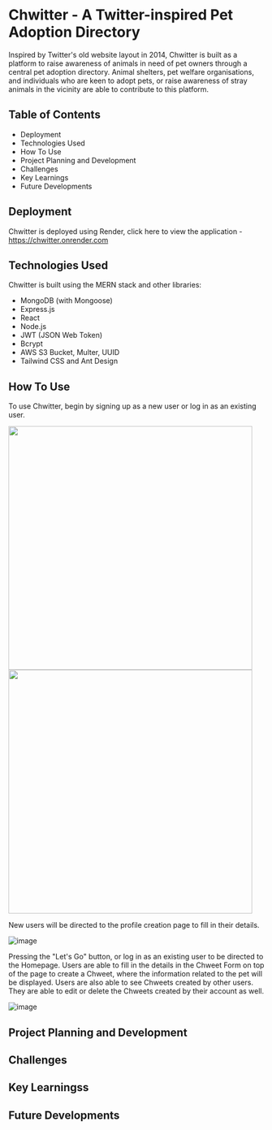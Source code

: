 # Chwitter - A Twitter-inspired Pet Adoption Directory

Inspired by Twitter's old website layout in 2014, Chwitter is built as a platform to raise awareness of animals in need of pet owners through a central pet adoption directory. Animal shelters, pet welfare organisations, and individuals who are keen to adopt pets, or raise awareness of stray animals in the vicinity are able to contribute to this platform.

## Table of Contents

- Deployment
- Technologies Used
- How To Use
- Project Planning and Development
- Challenges
- Key Learnings
- Future Developments

## Deployment

Chwitter is deployed using Render, click here to view the application - https://chwitter.onrender.com

## Technologies Used

Chwitter is built using the MERN stack and other libraries:

- MongoDB (with Mongoose)
- Express.js
- React
- Node.js
- JWT (JSON Web Token)
- Bcrypt
- AWS S3 Bucket, Multer, UUID
- Tailwind CSS and Ant Design

## How To Use

To use Chwitter, begin by signing up as a new user or log in as an existing user.

<img src="https://github.com/evangelenesiyin/chwitter/assets/108106809/79ed8245-af0c-421c-9db6-9cb1ef167727" width="480">
<img src="https://github.com/evangelenesiyin/chwitter/assets/108106809/92036643-2a94-40a4-b1f9-968ab96e974d" width="480">

New users will be directed to the profile creation page to fill in their details.

![image](https://github.com/evangelenesiyin/chwitter/assets/108106809/16f8066b-a438-43b6-b333-89cacac7b8d6)

Pressing the "Let's Go" button, or log in as an existing user to be directed to the Homepage. Users are able to fill in the details in the Chweet Form on top of the page to create a Chweet, where the information related to the pet will be displayed. Users are also able to see Chweets created by other users. They are able to edit or delete the Chweets created by their account as well.

![image](https://github.com/evangelenesiyin/chwitter/assets/108106809/78373f5e-4e35-4ed9-bd64-440c57a4b9df)

## Project Planning and Development

## Challenges

## Key Learningss

## Future Developments
